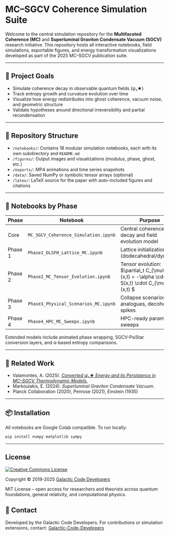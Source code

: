 # MC–SGCV Coherence Simulation Suite

Welcome to the central simulation repository for the **Multifaceted Coherence (MC)** and **Superluminal Graviton Condensate Vacuum (SGCV)** research initiative. This repository hosts all interactive notebooks, field simulations, exportable figures, and energy transformation visualizations developed as part of the 2025 MC–SGCV publication suite.

---

## 🧭 Project Goals

- Simulate coherence decay in observable quantum fields (ψₛ★)
- Track entropy growth and curvature evolution over time
- Visualize how energy redistributes into ghost coherence, vacuum noise, and geometric structure
- Validate hypotheses around directional irreversibility and partial recondensation

---

## 📁 Repository Structure

- `/notebooks/`: Contains 18 modular simulation notebooks, each with its own subdirectory and `README.md`
- `/figures/`: Output images and visualizations (modulus, phase, ghost, etc.)
- `/exports/`: MP4 animations and time series snapshots
- `/data/`: Saved NumPy or symbolic tensor arrays (optional)
- `/latex/`: LaTeX source for the paper with auto-included figures and citations

---

## 🔬 Notebooks by Phase

| Phase | Notebook | Purpose |
|-------|----------|---------|
| Core | `MC_SGCV_Coherence_Simulation.ipynb` | Central coherence decay and field evolution model |
| Phase 1 | `Phase1_DLSFH_Lattice_MC.ipynb` | Lattice initialization (dodecahedral/dynamic) |
| Phase 2 | `Phase2_MC_Tensor_Evolution.ipynb` | Tensor evolution: $\partial_t C_{\mu\nu}(x,t) = -\alpha \cdot S(x,t) \cdot C_{\mu\nu}(x,t) $ |
| Phase 3 | `Phase3_Physical_Scenarios_MC.ipynb` | Collapse scenarios: BH analogues, decoherence spikes |
| Phase 4 | `Phase4_HPC_MC_Sweeps.ipynb` | HPC-ready parameter sweeps |

Extended models include animated phase wrapping, SGCV-PsiStar conversion layers, and α-based entropy comparisons.

---

## 📖 Related Work

- Valamontes, A. (2025). [*Converted ψₛ★ Energy and its Persistence in MC–SGCV Thermodynamic Models*.](http://dx.doi.org/10.13140/RG.2.2.35208.12807)
- Markoulakis, E. (2024). *Superluminal Graviton Condensate Vacuum*.
- Planck Collaboration (2020), Penrose (2021), Einstein (1935)

---

## 📦 Installation

All notebooks are Google Colab compatible. To run locally:
```bash
pip install numpy matplotlib sympy
```

---
## License

[![Creative Commons License](<https://i.creativecommons.org/l/by/4.0/88x31.png>)](https://creativecommons.org/licenses/by/4.0/)

Copyright © 2019-2025 [Galactic Code Developers](<https://gist.github.com/ChrisTollefson/](https://github.com/Galactic-Code-Developers>)

MIT License – open access for researchers and theorists across quantum foundations, general relativity, and computational physics.


## 🔗 Contact

Developed by the Galactic Code Developers. For contributions or simulation extensions, contact: [Galactic-Code-Developers](mailto:galactic@valamontes.com)
